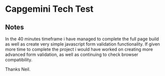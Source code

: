 Capgemini Tech Test
==============================

Notes
--------

In the 40 minutes timeframe i have managed to complete the full page build as well as create very simple javascript form validation functionality. If given more time to complete the project i would have worked on creating more advanced form validation, as well as continuing to check browser compatibility.

Thanks Neil.

